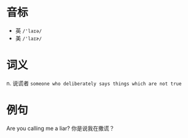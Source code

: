 # 音标

- 英 `/'laɪə/`
- 美 `/'laɪɚ/`

# 词义

n. 说谎者
`someone who deliberately says things which are not true`

# 例句

Are you calling me a liar?
你是说我在撒谎？


